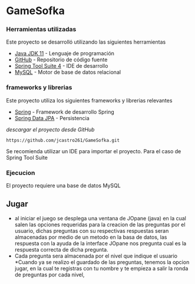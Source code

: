 # GameSofka

### Herramientas utilizadas
Este proyecto se desarrolló utilizando las siguientes herramientas
* [Java JDK 11](https://www.oracle.com/co/java/technologies/javase-jdk11-downloads.html) - Lenguaje de programación
* [GitHub](https://github.com/) - Repositorio de código fuente
* [Spring Tool Suite 4](https://spring.io/tools) - IDE de desarrollo
* [MySQL](https://www.mysql.com/) - Motor de base de datos relacional

### frameworks y librerias
Este proyecto utiliza los siguientes frameworks y librerias relevantes
* [Spring](https://spring.io/) - Framework de desarrollo Spring
* [Spring Data JPA](https://spring.io/projects/spring-data-jpa) - Persistencia

_descargar el proyecto desde GitHub_
```
https://github.com/jcastro261/GameSofka.git
```
Se recomienda utilizar un IDE para importar el proyecto. Para el caso de Spring Tool Suite

### Ejecucion
El proyecto requiere una base de datos MySQL 

## Jugar
* al iniciar el juego se desplega una ventana de JOpane (java) en la cual salen las opciones requeridas para la creacion de las preguntas por el usuario, dichas preguntas
con su respectivas respuestas seran almacenadas por medio de un metodo en la basa de datos, las respuesta con la ayuda de la interface JOpane nos pregunta cual es la respuesta
correcta de dicha pregunta.
* Cada pregunta sera almacenada por el nivel que indique el usuario
*Cuando ya se realizo el guardado de las preguntas, tenemos la opcion jugar, en la cual te registras con tu nombre y te empieza a salir la ronda de preguntas por cada nivel,
